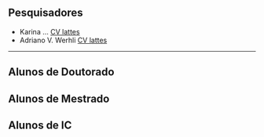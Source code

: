 ## Pesquisadores
* Karina ... [CV lattes](http://lattes.cnpq.br/3528633359332021)
* Adriano V. Werhli [CV lattes](http://lattes.cnpq.br/4393367734853964)
----
## Alunos de Doutorado

## Alunos de Mestrado

## Alunos de IC
